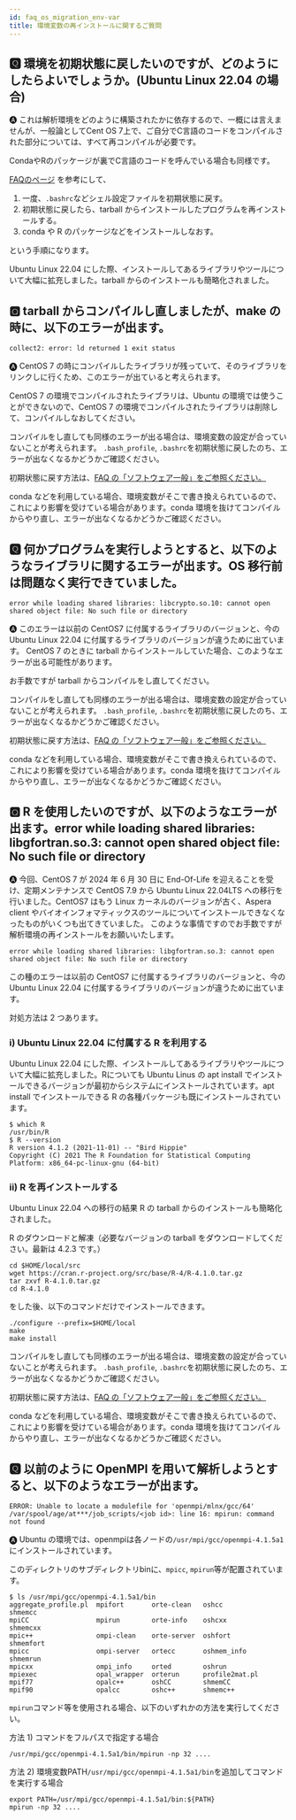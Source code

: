 ```yaml
---
id: faq_os_migration_env-var
title: 環境変数の再インストールに関するご質問
---
```



## &#x1F180; 環境を初期状態に戻したいのですが、どのようにしたらよいでしょうか。(Ubuntu Linux 22.04 の場合)

&#x1F150; これは解析環境をどのように構築されたかに依存するので、一概には言えませんが、一般論としてCent OS 7上で、ご自分でC言語のコードをコンパイルされた部分については、すべて再コンパイルが必要です。

CondaやRのパッケージが裏でC言語のコードを呼んでいる場合も同様です。

[FAQのページ](/faq/faq_software/#ubuntu-initialization)
を参考にして、
1. 一度、`.bashrc`などシェル設定ファイルを初期状態に戻す。
2. 初期状態に戻したら、tarball からインストールしたプログラムを再インストールする。
3. conda や R のパッケージなどをインストールしなおす。

という手順になります。

Ubuntu Linux 22.04 にした際、インストールしてあるライブラリやツールについて大幅に拡充しました。tarball からのインストールも簡略化されました。



## &#x1F180; tarball からコンパイルし直しましたが、make の時に、以下のエラーが出ます。
```
collect2: error: ld returned 1 exit status
```


&#x1F150; CentOS 7 の時にコンパイルしたライブラリが残っていて、そのライブラリをリンクしに行くため、このエラーが出ていると考えられます。

CentOS 7 の環境でコンパイルされたライブラリは、Ubuntu の環境では使うことができないので、CentOS 7 の環境でコンパイルされたライブラリは削除して、コンパイルしなおしてください。

コンパイルをし直しても同様のエラーが出る場合は、環境変数の設定が合っていないことが考えられます。 `.bash_profile`, `.bashrc`を初期状態に戻したのち、エラーが出なくなるかどうかご確認ください。

初期状態に戻す方法は、[<u>FAQ の「ソフトウェア一般」をご参照ください。</u>](/faq/faq_software#%F0%9F%86%80-%E7%92%B0%E5%A2%83%E3%82%92%E5%88%9D%E6%9C%9F%E7%8A%B6%E6%85%8B%E3%81%AB%E6%88%BB%E3%81%97%E3%81%9F%E3%81%84%E3%81%AE%E3%81%A7%E3%81%99%E3%81%8C%E3%81%A9%E3%81%AE%E3%82%88%E3%81%86%E3%81%AB%E3%81%97%E3%81%9F%E3%82%89%E3%82%88%E3%81%84%E3%81%A7%E3%81%97%E3%82%87%E3%81%86%E3%81%8Bubuntu-linux-2204-%E3%81%AE%E5%A0%B4%E5%90%88)

conda などを利用している場合、環境変数がそこで書き換えられているので、これにより影響を受けている場合があります。conda 環境を抜けてコンパイルからやり直し、エラーが出なくなるかどうかご確認ください。


## &#x1F180; 何かプログラムを実行しようとすると、以下のようなライブラリに関するエラーが出ます。OS 移行前は問題なく実行できていました。
```
error while loading shared libraries: libcrypto.so.10: cannot open shared object file: No such file or directory
```

&#x1F150; このエラーは以前の CentOS7 に付属するライブラリのバージョンと、今の Ubuntu Linux 22.04 に付属するライブラリのバージョンが違うために出ています。
CentOS 7 のときに tarball からインストールしていた場合、このようなエラーが出る可能性があります。

お手数ですが tarball からコンパイルをし直してください。

コンパイルをし直しても同様のエラーが出る場合は、環境変数の設定が合っていないことが考えられます。 `.bash_profile`, `.bashrc`を初期状態に戻したのち、エラーが出なくなるかどうかご確認ください。

初期状態に戻す方法は、[<u>FAQ の「ソフトウェア一般」をご参照ください。</u>](/faq/faq_software/#%F0%9F%86%80-%E7%92%B0%E5%A2%83%E3%82%92%E5%88%9D%E6%9C%9F%E7%8A%B6%E6%85%8B%E3%81%AB%E6%88%BB%E3%81%97%E3%81%9F%E3%81%84%E3%81%AE%E3%81%A7%E3%81%99%E3%81%8C%E3%81%A9%E3%81%AE%E3%82%88%E3%81%86%E3%81%AB%E3%81%97%E3%81%9F%E3%82%89%E3%82%88%E3%81%84%E3%81%A7%E3%81%97%E3%82%87%E3%81%86%E3%81%8Bubuntu-linux-2204-%E3%81%AE%E5%A0%B4%E5%90%88)

conda などを利用している場合、環境変数がそこで書き換えられているので、これにより影響を受けている場合があります。conda 環境を抜けてコンパイルからやり直し、エラーが出なくなるかどうかご確認ください。


## &#x1F180; R を使用したいのですが、以下のようなエラーが出ます。error while loading shared libraries: libgfortran.so.3: cannot open shared object file: No such file or directory

&#x1F150; 今回、CentOS 7 が 2024 年 6 月 30 日に End-Of-Life を迎えることを受け、定期メンテナンスで CentOS
7.9 から Ubuntu Linux 22.04LTS
への移行を行いました。CentOS7 はもう Linux カーネルのバージョンが古く、Aspera
client やバイオインフォマティックスのツールについてインストールできなくなったものがいくつも出てきていました。
このような事情ですのでお手数ですが解析環境の再インストールをお願いいたします。

```
error while loading shared libraries: libgfortran.so.3: cannot open shared object file: No such file or directory
```

この種のエラーは以前の CentOS7 に付属するライブラリのバージョンと、今の Ubuntu Linux
22.04 に付属するライブラリのバージョンが違うために出ています。

対処方法は 2 つあります。

### i) Ubuntu Linux 22.04 に付属する R を利用する

Ubuntu Linux 22.04 にした際、インストールしてあるライブラリやツールについて大幅に拡充しました。Rについても Ubuntu
Linus の apt install でインストールできるバージョンが最初からシステムにインストールされています。apt
install でインストールできる R の各種パッケージも既にインストールされています。

```
$ which R
/usr/bin/R
$ R --version
R version 4.1.2 (2021-11-01) -- "Bird Hippie"
Copyright (C) 2021 The R Foundation for Statistical Computing
Platform: x86_64-pc-linux-gnu (64-bit)
```

### ii) R を再インストールする

Ubuntu Linux 22.04 への移行の結果 R の tarball からのインストールも簡略化されました。

R のダウンロードと解凍（必要なバージョンの tarball をダウンロードしてください。最新は 4.2.3 です。）

```
cd $HOME/local/src
wget https://cran.r-project.org/src/base/R-4/R-4.1.0.tar.gz
tar zxvf R-4.1.0.tar.gz
cd R-4.1.0
```

をした後、以下のコマンドだけでインストールできます。

```
./configure --prefix=$HOME/local
make
make install
```

コンパイルをし直しても同様のエラーが出る場合は、環境変数の設定が合っていないことが考えられます。 `.bash_profile`, `.bashrc`を初期状態に戻したのち、エラーが出なくなるかどうかご確認ください。

初期状態に戻す方法は、[<u>FAQ の「ソフトウェア一般」をご参照ください。</u>](/faq/faq_software/#%F0%9F%86%80-%E7%92%B0%E5%A2%83%E3%82%92%E5%88%9D%E6%9C%9F%E7%8A%B6%E6%85%8B%E3%81%AB%E6%88%BB%E3%81%97%E3%81%9F%E3%81%84%E3%81%AE%E3%81%A7%E3%81%99%E3%81%8C%E3%81%A9%E3%81%AE%E3%82%88%E3%81%86%E3%81%AB%E3%81%97%E3%81%9F%E3%82%89%E3%82%88%E3%81%84%E3%81%A7%E3%81%97%E3%82%87%E3%81%86%E3%81%8Bubuntu-linux-2204-%E3%81%AE%E5%A0%B4%E5%90%88)

conda などを利用している場合、環境変数がそこで書き換えられているので、これにより影響を受けている場合があります。conda 環境を抜けてコンパイルからやり直し、エラーが出なくなるかどうかご確認ください。


## &#x1F180; 以前のように OpenMPI を用いて解析しようとすると、以下のようなエラーが出ます。
```
ERROR: Unable to locate a modulefile for 'openmpi/mlnx/gcc/64'
/var/spool/age/at***/job_scripts/<job id>: line 16: mpirun: command not found
```

&#x1F150; Ubuntu の環境では、openmpiは各ノードの`/usr/mpi/gcc/openmpi-4.1.5a1`にインストールされています。

このディレクトリのサブディレクトリbinに、`mpicc`, `mpirun`等が配置されています。

```
$ ls /usr/mpi/gcc/openmpi-4.1.5a1/bin
aggregate_profile.pl  mpifort       orte-clean   oshcc           shmemcc
mpiCC                 mpirun        orte-info    oshcxx          shmemcxx
mpic++                ompi-clean    orte-server  oshfort         shmemfort
mpicc                 ompi-server   ortecc       oshmem_info     shmemrun
mpicxx                ompi_info     orted        oshrun
mpiexec               opal_wrapper  orterun      profile2mat.pl
mpif77                opalc++       oshCC        shmemCC
mpif90                opalcc        oshc++       shmemc++
```

`mpirun`コマンド等を使用される場合、以下のいずれかの方法を実行してください。


方法 1) コマンドをフルパスで指定する場合

```
/usr/mpi/gcc/openmpi-4.1.5a1/bin/mpirun -np 32 ....
```

方法 2) 環境変数PATH`/usr/mpi/gcc/openmpi-4.1.5a1/bin`を追加してコマンドを実行する場合
```
export PATH=/usr/mpi/gcc/openmpi-4.1.5a1/bin:${PATH}
mpirun -np 32 ....
```
